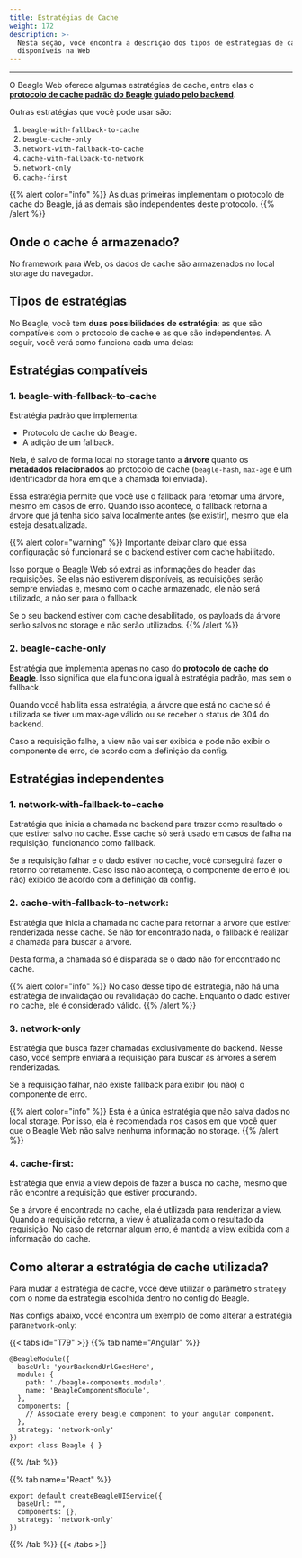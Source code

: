 ```yaml
---
title: Estratégias de Cache
weight: 172
description: >-
  Nesta seção, você encontra a descrição dos tipos de estratégias de cache
  disponíveis na Web
---
```


---

O Beagle Web oferece algumas estratégias de cache, entre elas o [**protocolo de cache padrão do Beagle guiado pelo backend**](/pt/home/resources/cache#como-o-protocolo-de-cache-funciona).

Outras estratégias que você pode usar são:

1.  `beagle-with-fallback-to-cache`
2.  `beagle-cache-only`
3.  `network-with-fallback-to-cache`
4.  `cache-with-fallback-to-network`
5.  `network-only`
6.  `cache-first`

{{% alert color="info" %}}
As duas primeiras implementam o protocolo de cache do Beagle, já as demais são independentes deste protocolo.
{{% /alert %}}

## Onde o cache é armazenado?

No framework para Web, os dados de cache são armazenados no local storage do navegador.

## Tipos de estratégias

No Beagle, você tem **duas possibilidades de estratégia**: as que são compatíveis com o protocolo de cache e as que são independentes. A seguir, você verá como funciona cada uma delas:

## Estratégias compatíveis

### **1. beagle-with-fallback-to-cache**

Estratégia padrão que implementa:

- Protocolo de cache do Beagle.
- A adição de um fallback.

Nela, é salvo de forma local no storage tanto a **árvore** quanto os **metadados relacionados** ao protocolo de cache \(`beagle-hash`, `max-age` e um identificador da hora em que a chamada foi enviada\).

Essa estratégia permite que você use o fallback para retornar uma árvore, mesmo em casos de erro. Quando isso acontece, o fallback retorna a árvore que já tenha sido salva localmente antes \(se existir\), mesmo que ela esteja desatualizada.

{{% alert color="warning" %}}
Importante deixar claro que essa configuração só funcionará se o backend estiver com cache habilitado.

Isso porque o Beagle Web só extrai as informações do header das requisições. Se elas não estiverem disponíveis, as requisições serão sempre enviadas e, mesmo com o cache armazenado, ele não será utilizado, a não ser para o fallback.

Se o seu backend estiver com cache desabilitado, os payloads da árvore serão salvos no storage e não serão utilizados.
{{% /alert %}}

### **2. beagle-cache-only**

Estratégia que implementa apenas no caso do [**protocolo de cache do Beagle**](/pt/home/resources/cache#como-o-protocolo-de-cache-funciona). Isso significa que ela funciona igual à estratégia padrão, mas sem o fallback.

Quando você habilita essa estratégia, a árvore que está no cache só é utilizada se tiver um max-age válido ou se receber o status de 304 do backend.

Caso a requisição falhe, a view não vai ser exibida e pode não exibir o componente de erro, de acordo com a definição da config.

## Estratégias independentes

### **1. network-with-fallback-to-cache**

Estratégia que inicia a chamada no backend para trazer como resultado o que estiver salvo no cache. Esse cache só será usado em casos de falha na requisição, funcionando como fallback.

Se a requisição falhar e o dado estiver no cache, você conseguirá fazer o retorno corretamente. Caso isso não aconteça, o componente de erro é \(ou não\) exibido de acordo com a definição da config.

### **2. cache-with-fallback-to-network:**

Estratégia que inicia a chamada no cache para retornar a árvore que estiver renderizada nesse cache. Se não for encontrado nada, o fallback é realizar a chamada para buscar a árvore.

Desta forma, a chamada só é disparada se o dado não for encontrado no cache.

{{% alert color="info" %}}
No caso desse tipo de estratégia, não há uma estratégia de invalidação ou revalidação do cache. Enquanto o dado estiver no cache, ele é considerado válido.
{{% /alert %}}

### **3. network-only**

Estratégia que busca fazer chamadas exclusivamente do backend. Nesse caso, você sempre enviará a requisição para buscar as árvores a serem renderizadas.

Se a requisição falhar, não existe fallback para exibir \(ou não\) o componente de erro.

{{% alert color="info" %}}
Esta é a única estratégia que não salva dados no local storage. Por isso, ela é recomendada nos casos em que você quer que o Beagle Web não salve nenhuma informação no storage.
{{% /alert %}}

### **4. cache-first:**

Estratégia que envia a view depois de fazer a busca no cache, mesmo que não encontre a requisição que estiver procurando.

Se a árvore é encontrada no cache, ela é utilizada para renderizar a view. Quando a requisição retorna, a view é atualizada com o resultado da requisição. No caso de retornar algum erro, é mantida a view exibida com a informação do cache.

## Como alterar a estratégia de cache utilizada?

Para mudar a estratégia de cache, você deve utilizar o parâmetro `strategy` com o nome da estratégia escolhida dentro no config do Beagle.

Nas configs abaixo, você encontra um exemplo de como alterar a estratégia para`network-only`:

{{< tabs id="T79" >}}
{{% tab name="Angular" %}}

```text
@BeagleModule({
  baseUrl: 'yourBackendUrlGoesHere',
  module: {
    path: './beagle-components.module',
    name: 'BeagleComponentsModule',
  },
  components: {
    // Associate every beagle component to your angular component.
  },
  strategy: 'network-only'
})
export class Beagle { }
```

{{% /tab %}}

{{% tab name="React" %}}

```text
export default createBeagleUIService({
  baseUrl: "",
  components: {},
  strategy: 'network-only'
})
```

{{% /tab %}}
{{< /tabs >}}
